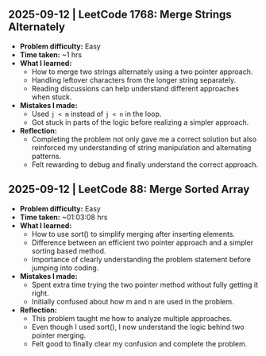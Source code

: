 ## 2025-09-12 | LeetCode 1768: Merge Strings Alternately
- **Problem difficulty:** Easy 
- **Time taken:** ~1 hrs
- **What I learned:**
  - How to merge two strings alternately using a two pointer approach.
  - Handling leftover characters from the longer string separately.
  - Reading discussions can help understand different approaches when stuck.
- **Mistakes I made:**
  - Used `j < m` instead of `j < n` in the loop.
  - Got stuck in parts of the logic before realizing a simpler approach.
- **Reflection:**
  - Completing the problem not only gave me a correct solution but also reinforced my understanding of string manipulation and alternating patterns.
  - Felt rewarding to debug and finally understand the correct approach.


## 2025-09-12 | LeetCode 88: Merge Sorted Array
- **Problem difficulty:** Easy 
- **Time taken:** ~01:03:08 hrs
- **What I learned:**
  - How to use sort() to simplify merging after inserting elements.
  - Difference between an efficient two pointer approach and a simpler sorting based method.
  - Importance of clearly understanding the problem statement before jumping into coding.
- **Mistakes I made:**
  - Spent extra time trying the two pointer method without fully getting it right.
  - Initially confused about how m and n are used in the problem.
- **Reflection:**
  - This problem taught me how to analyze multiple approaches.
  - Even though I used sort(), I now understand the logic behind two pointer merging.
  - Felt good to finally clear my confusion and complete the problem.





